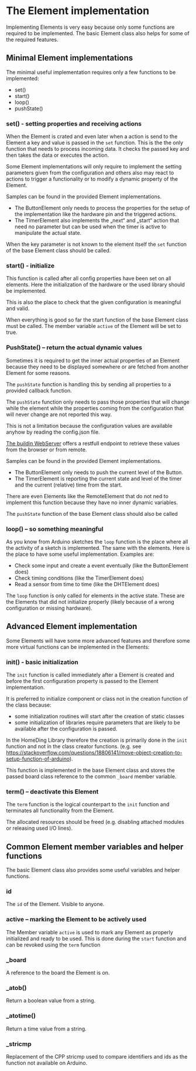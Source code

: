# The Element implementation

Implementing Elements is very easy because only some functions are required to be implemented.
The basic Element class also helps for some of the required features.

## Minimal Element implementations
The minimal useful implementation requires only a few functions to be implemented:

* set()
* start()
* loop()
* pushState()

### set() - setting properties and receiving actions

When the Element is crated and even later when a action is send to the Element a key and value is passed in the `set` function. This is the the only function that needs to process incoming data. It checks the passed key and then takes the data or executes the action.

Some Element implementations will only require to implement the setting parameters given from the configuration and others also may react to actions to trigger a functionality or to modify a dynamic property of the Element.

Samples can be found in the provided Element implementations.

* The ButtonElement only needs to process the properties for the setup of the implementation like the hardware pin and the triggered actions.
* The TimerElement also implements the „next“ and „start“ action that need no parameter but can be used when the timer is active to manipulate the actual state.

When the key parameter is not known to the element itself the `set` function of the base Element class should be called.

### start() - initialize

This function is called after all config properties have been set on all elements.
Here the initialization of the hardware or the used library should be implemented.

This is also the place to check that the given configuration is meaningful and valid.

When everything is good so far the start function of the base Element class must be called. The member variable `active` of the Element will be set to true.

### PushState() – return the actual dynamic values

Sometimes it is required to get the inner actual properties of an Element because they need to be displayed somewhere or are fetched from another Element for some reasons.

The `pushState` function is handling this by sending all properties to a provided callback function.

The `pushState` function only needs to pass those properties that will change while the element
while the properties coming from the configuration that will never change are not reported this way.

This is not a limitation because the configuration values are available anyhow by reading the config.json file.

[The buildin WebServer](/webserver.md) offers a restfull endpoint to retrieve these values from the browser or from remote.

Samples can be found in the provided Element implementations.

* The ButtonElement only needs to push the current level of the Button.
* The TimerElement is reporting the current state and level of the timer and the current (relative) time from the start.

There are even Elements like the RemoteElement that do not ned to implement this function because they have no inner dynamic variables.

The `pushState` function of the base Element class should also be called

### loop() – so something meaningful

As you know from Arduino sketches the `loop` function is the place where all the activity of a sketch is implemented.
The same with the elements. Here is the place to have some useful implementation. Examples are:

* Check some input and create a event eventually (like the ButtonElement does)
* Check timing conditions (like the TimerElement does)
* Read a sensor from time to time (like the DHTElement does)

The `loop` function is only called for elements in the active state. These are the Elements that did not initialize properly (likely because of a wrong configuration or missing hardware).

## Advanced Element implementation

Some Elements will have some more advanced features and therefore some more virtual functions can be implemented in the Elements:

### init() - basic initialization

The `init` function is called immediately after a Element is created and before the first configuration property is passed to the Element implementation.

It is preferred to initialize component or class not in the creation function of the class because:

* some initialization routines will start after the creation of static classes
* some initialization of libraries require parameters that are likely to be available after the configuration is passed.

In the HomeDing Library therefore the creation is primarily done in the `init` function and not in the class creator functions. (e.g. see <https://stackoverflow.com/questions/18806141/move-object-creation-to-setup-function-of-arduino>).

This function is implemented in the base Element class and stores the passed board class reference to the common `_board` member variable.



### term() – deactivate this Element

The `term` function is the logical counterpart to the `init` function and terminates all functionality from the Element.

The allocated resources should be freed (e.g. disabling attached modules or releasing used I/O lines).

## Common Element member variables and helper functions

The basic Element class also provides some useful variables and helper functions.

### id

The `id` of the Element. Visible to anyone.

### active – marking the Element to be actively used

The Member variable `active` is used to mark any Element as properly initialized and ready to be used. This is done during the `start` function and can be revoked using the `term` function

### _board

A reference to the board the Element is on.

### _atob()

Return a boolean value from a string.

### _atotime()

Return a time value from a string.

### _stricmp

Replacement of the CPP stricmp used to compare identifiers and ids as the function not available on Arduino.
